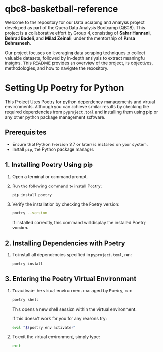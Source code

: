 # qbc8-basketball-reference
Welcome to the repository for our Data Scraping and Analysis project, developed as part of the Quera Data Analysis Bootcamp (QBC8). This project is a collaborative effort by Group 4, consisting of **Sahar Hannani**, **Behrad Badeli**, and **Milad Zeinali**, under the mentorship of **Parsa Behmanesh**.

Our project focuses on leveraging data scraping techniques to collect valuable datasets, followed by in-depth analysis to extract meaningful insights. This README provides an overview of the project, its objectives, methodologies, and how to navigate the repository.

# Setting Up Poetry for Python
This Project Uses Poetry for python dependency managements and virtual environments. Although you can achieve similar results by checking the required dependencies from `pyproject.toml` and installing them using pip or any other python package management software.

## Prerequisites

- Ensure that Python (version 3.7 or later) is installed on your system.
- Install `pip`, the Python package manager.

## 1. Installing Poetry Using pip

1. Open a terminal or command prompt.
2. Run the following command to install Poetry:

   ```bash
   pip install poetry
   ```

3. Verify the installation by checking the Poetry version:

   ```bash
   poetry --version
   ```

   If installed correctly, this command will display the installed Poetry version.

## 2. Installing Dependencies with Poetry

1. To install all dependencies specified in `pyproject.toml`, run:

   ```bash
   poetry install 
   ```

## 3. Entering the Poetry Virtual Environment

1. To activate the virtual environment managed by Poetry, run:

   ```bash
   poetry shell
   ```

   This opens a new shell session within the virtual environment.

   If this doesn't work for you for any reasons try:

   ```bash
   eval "$(poetry env activate)"
   ```

2. To exit the virtual environment, simply type:

   ```bash
   exit
   ```
